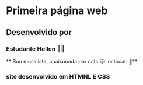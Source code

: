 # Primeira página web
## Desenvolvido por 
### Estudante Hellen :guitar::metal:
** Sou musicista, apaixonada por cats :cat: :octocat: :guitar:**
### site desenvolvido em HTMNL E CSS

